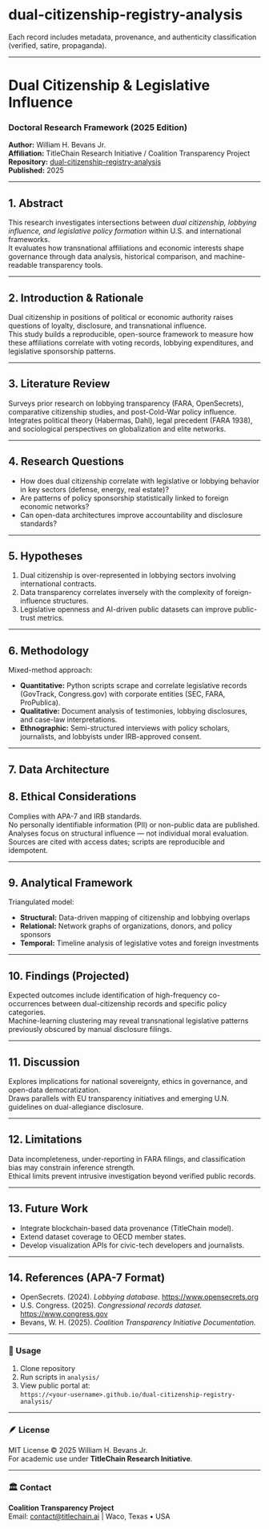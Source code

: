 # dual-citizenship-registry-analysis

Each record includes metadata, provenance, and authenticity classification (verified, satire, propaganda).

---

# Dual Citizenship & Legislative Influence  
### Doctoral Research Framework (2025 Edition)

**Author:** William H. Bevans Jr.  
**Affiliation:** TitleChain Research Initiative / Coalition Transparency Project  
**Repository:** [dual-citizenship-registry-analysis](https://github.com/yourusername/dual-citizenship-registry-analysis)  
**Published:** 2025  

---

## 1. Abstract
This research investigates intersections between *dual citizenship, lobbying influence, and legislative policy formation* within U.S. and international frameworks.  
It evaluates how transnational affiliations and economic interests shape governance through data analysis, historical comparison, and machine-readable transparency tools.

---

## 2. Introduction & Rationale
Dual citizenship in positions of political or economic authority raises questions of loyalty, disclosure, and transnational influence.  
This study builds a reproducible, open-source framework to measure how these affiliations correlate with voting records, lobbying expenditures, and legislative sponsorship patterns.

---

## 3. Literature Review
Surveys prior research on lobbying transparency (FARA, OpenSecrets), comparative citizenship studies, and post-Cold-War policy influence.  
Integrates political theory (Habermas, Dahl), legal precedent (FARA 1938), and sociological perspectives on globalization and elite networks.

---

## 4. Research Questions
- How does dual citizenship correlate with legislative or lobbying behavior in key sectors (defense, energy, real estate)?  
- Are patterns of policy sponsorship statistically linked to foreign economic networks?  
- Can open-data architectures improve accountability and disclosure standards?

---

## 5. Hypotheses
1. Dual citizenship is over-represented in lobbying sectors involving international contracts.  
2. Data transparency correlates inversely with the complexity of foreign-influence structures.  
3. Legislative openness and AI-driven public datasets can improve public-trust metrics.

---

## 6. Methodology
Mixed-method approach:
- **Quantitative:** Python scripts scrape and correlate legislative records (GovTrack, Congress.gov) with corporate entities (SEC, FARA, ProPublica).  
- **Qualitative:** Document analysis of testimonies, lobbying disclosures, and case-law interpretations.  
- **Ethnographic:** Semi-structured interviews with policy scholars, journalists, and lobbyists under IRB-approved consent.

---

## 7. Data Architecture

## 8. Ethical Considerations
Complies with APA-7 and IRB standards.  
No personally identifiable information (PII) or non-public data are published.  
Analyses focus on structural influence — not individual moral evaluation.  
Sources are cited with access dates; scripts are reproducible and idempotent.

---

## 9. Analytical Framework
Triangulated model:
- **Structural:** Data-driven mapping of citizenship and lobbying overlaps  
- **Relational:** Network graphs of organizations, donors, and policy sponsors  
- **Temporal:** Timeline analysis of legislative votes and foreign investments

---

## 10. Findings (Projected)
Expected outcomes include identification of high-frequency co-occurrences between dual-citizenship records and specific policy categories.  
Machine-learning clustering may reveal transnational legislative patterns previously obscured by manual disclosure filings.

---

## 11. Discussion
Explores implications for national sovereignty, ethics in governance, and open-data democratization.  
Draws parallels with EU transparency initiatives and emerging U.N. guidelines on dual-allegiance disclosure.

---

## 12. Limitations
Data incompleteness, under-reporting in FARA filings, and classification bias may constrain inference strength.  
Ethical limits prevent intrusive investigation beyond verified public records.

---

## 13. Future Work
- Integrate blockchain-based data provenance (TitleChain model).  
- Extend dataset coverage to OECD member states.  
- Develop visualization APIs for civic-tech developers and journalists.

---

## 14. References (APA-7 Format)
- OpenSecrets. (2024). *Lobbying database.* https://www.opensecrets.org  
- U.S. Congress. (2025). *Congressional records dataset.* https://www.congress.gov  
- Bevans, W. H. (2025). *Coalition Transparency Initiative Documentation.*

---

### 📘 Usage
1. Clone repository  
2. Run scripts in `analysis/`  
3. View public portal at:  
   `https://<your-username>.github.io/dual-citizenship-registry-analysis/`

---

### 🪶 License
MIT License © 2025 William H. Bevans Jr.  
For academic use under **TitleChain Research Initiative**.

---

### 🏛️ Contact
**Coalition Transparency Project**  
Email: contact@titlechain.ai  |  Waco, Texas • USA